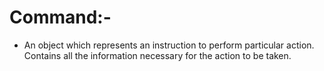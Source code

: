 # Command:-

- An object which represents an instruction to perform particular action. Contains all the information necessary for the
  action to be taken.